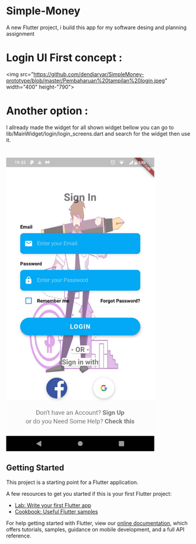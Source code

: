 # Simple-Money

A new Flutter project, i build this app for my software desing and planning assignment


# Login UI First concept :

<img src="https://github.com/dendiaryar/SimpleMoney-prototype/blob/master/Pembaharuan%20tampilan%20login.jpeg" width="400" height-"790">

# Another option :
I allready made the widget for all shown widget bellow you can go to
lib/MainWidget/login/login_screens.dart and search for the widget then use it.

#
<img src="https://github.com/dendiaryar/SimpleMoney-prototype/blob/master/101206.jpg" width="400" height="790">


## Getting Started

This project is a starting point for a Flutter application.

A few resources to get you started if this is your first Flutter project:

- [Lab: Write your first Flutter app](https://flutter.dev/docs/get-started/codelab)
- [Cookbook: Useful Flutter samples](https://flutter.dev/docs/cookbook)

For help getting started with Flutter, view our
[online documentation](https://flutter.dev/docs), which offers tutorials,
samples, guidance on mobile development, and a full API reference.
